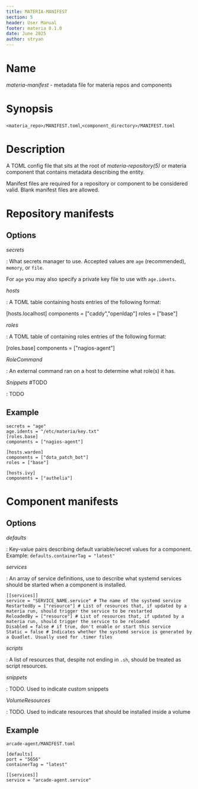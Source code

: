 ```yaml
---
title: MATERIA-MANIFEST
section: 5
header: User Manual
footer: materia 0.1.0
date: June 2025
author: stryan
---
```


# Name
*materia-manifest* - metadata file for materia repos and components

# Synopsis

`<materia_repo>/MANIFEST.toml`,`<component_directory>/MANIFEST.toml`

# Description

A TOML config file that sits at the root of *materia-repository(5)* or materia component that contains metadata describing the entity.

Manifest files are required for a repository or component to be considered valid. Blank manifest files are allowed.

# Repository manifests

## Options

*secrets*

:  What secrets manager to use. Accepted values are `age` (recommended), `memory`, or `file`.

   For `age` you may also specify a private key file to use with `age.idents`.

*hosts*

:  A TOML table containing hosts entries of the following format:

   [hosts.localhost]
   components = ["caddy","openldap"]
   roles = ["base"]

*roles*

:  A TOML table of containing roles entries of the following format:

   [roles.base]
   components = ["nagios-agent"]

*RoleCommand*

:  An external command ran on a host to determine what role(s) it has.

*Snippets* #TODO

:  TODO

## Example

```
secrets = "age"
age.idents = "/etc/materia/key.txt"
[roles.base]
components = ["nagios-agent"]

[hosts.warden]
components = ["dota_patch_bot"]
roles = ["base"]

[hosts.ivy]
components = ["authelia"]

```

# Component manifests


## Options

*defaults*

:  Key-value pairs describing default variable/secret values for a component.
   Example: `defaults.containerTag = "latest"`

*services*

:  An array of service definitions, use to describe what systemd services should be started when a component is installed.

```
[[services]]
service = "SERVICE_NAME.service" # The name of the systemd service
RestartedBy = ["resource"] # List of resources that, if updated by a materia run, should trigger the service to be restarted
ReloadedBy = ["resource"] # List of resources that, if updated by a materia run, should trigger the service to be reloaded
Disabled = false # if true, don't enable or start this service
Static = false # Indicates whether the systemd service is generated by a Quadlet. Usually used for .timer files

```

*scripts*

:  A list of resources that, despite not ending in `.sh`, should be treated as script resources.

*snippets*

:  TODO. Used to indicate custom snippets

*VolumeResources*

: TODO. Used to indicate resources that should be installed inside a volume

## Example

`arcade-agent/MANIFEST.toml`

```
[defaults]
port = "5656"
containerTag = "latest"

[[services]]
service = "arcade-agent.service"
```
